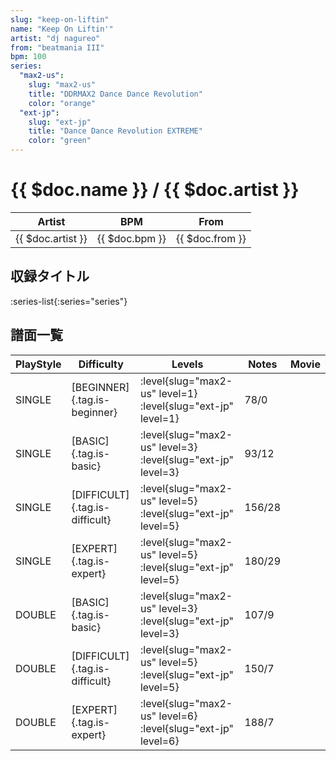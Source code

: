 ```yaml
---
slug: "keep-on-liftin"
name: "Keep On Liftin'"
artist: "dj nagureo"
from: "beatmania III"
bpm: 100
series:
  "max2-us":
    slug: "max2-us"
    title: "DDRMAX2 Dance Dance Revolution"
    color: "orange"
  "ext-jp":
    slug: "ext-jp"
    title: "Dance Dance Revolution EXTREME"
    color: "green"
---
```


# {{ $doc.name }} / {{ $doc.artist }}

|Artist|BPM|From|
|------|---|----|
|{{ $doc.artist }}|{{ $doc.bpm }}|{{ $doc.from }}|

## 収録タイトル

:series-list{:series="series"}

## 譜面一覧

|PlayStyle|Difficulty|Levels|Notes|Movie|
|---------|----------|------|-----|-----|
|SINGLE|[BEGINNER]{.tag.is-beginner}|:level{slug="max2-us" level=1} :level{slug="ext-jp" level=1}|78/0||
|SINGLE|[BASIC]{.tag.is-basic}|:level{slug="max2-us" level=3} :level{slug="ext-jp" level=3}|93/12||
|SINGLE|[DIFFICULT]{.tag.is-difficult}|:level{slug="max2-us" level=5} :level{slug="ext-jp" level=5}|156/28||
|SINGLE|[EXPERT]{.tag.is-expert}|:level{slug="max2-us" level=5} :level{slug="ext-jp" level=5}|180/29||
|DOUBLE|[BASIC]{.tag.is-basic}|:level{slug="max2-us" level=3} :level{slug="ext-jp" level=3}|107/9||
|DOUBLE|[DIFFICULT]{.tag.is-difficult}|:level{slug="max2-us" level=5} :level{slug="ext-jp" level=5}|150/7||
|DOUBLE|[EXPERT]{.tag.is-expert}|:level{slug="max2-us" level=6} :level{slug="ext-jp" level=6}|188/7||
